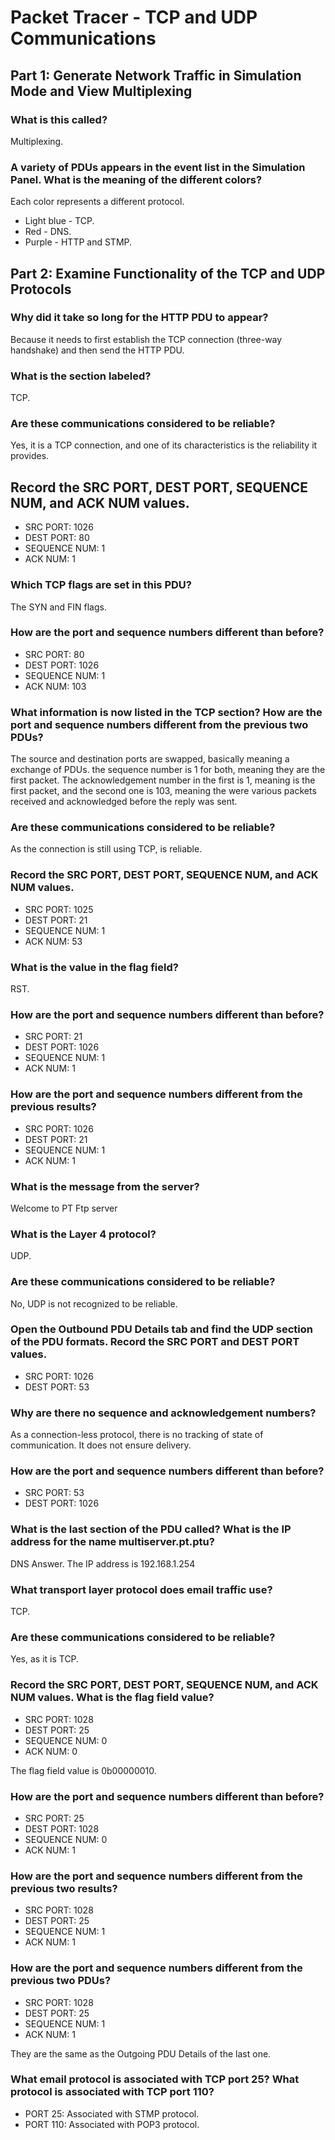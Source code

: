 # Packet Tracer - TCP and UDP Communications

## Part 1: Generate Network Traffic in Simulation Mode and View Multiplexing

### What is this called?

Multiplexing. 

### A variety of PDUs appears in the event list in the Simulation Panel. What is the meaning of the different colors?

Each color represents a different protocol.

- Light blue - TCP.
- Red - DNS.
- Purple - HTTP and STMP.


## Part 2: Examine Functionality of the TCP and UDP Protocols

### Why did it take so long for the HTTP PDU to appear?

Because it needs to first establish the TCP connection (three-way handshake) and then send the HTTP PDU.

### What is the section labeled?

TCP.

### Are these communications considered to be reliable?

Yes, it is a TCP connection, and one of its characteristics is the reliability it provides.

## Record the SRC PORT, DEST PORT, SEQUENCE NUM, and ACK NUM values.

- SRC PORT: 1026
- DEST PORT: 80
- SEQUENCE NUM: 1
- ACK NUM: 1

### Which TCP flags are set in this PDU?

The SYN and FIN flags.

### How are the port and sequence numbers different than before?

- SRC PORT: 80
- DEST PORT: 1026
- SEQUENCE NUM: 1
- ACK NUM: 103

### What information is now listed in the TCP section? How are the port and sequence numbers different from the previous two PDUs?

The source and destination ports are swapped, basically meaning a exchange of PDUs. the sequence number is 1 for both, meaning they are the first packet. The acknowledgement number in the first is 1, meaning is the first packet, and the second one is 103, meaning the were various packets received and acknowledged before the reply was sent.

### Are these communications considered to be reliable?

As the connection is still using TCP, is reliable.

### Record the SRC PORT, DEST PORT, SEQUENCE NUM, and ACK NUM values.

- SRC PORT: 1025
- DEST PORT: 21
- SEQUENCE NUM: 1
- ACK NUM: 53

### What is the value in the flag field?

RST.

### How are the port and sequence numbers different than before?

- SRC PORT: 21
- DEST PORT: 1026
- SEQUENCE NUM: 1
- ACK NUM: 1

### How are the port and sequence numbers different from the previous results?

- SRC PORT: 1026
- DEST PORT: 21
- SEQUENCE NUM: 1
- ACK NUM: 1

### What is the message from the server?

Welcome to PT Ftp server

### What is the Layer 4 protocol?

UDP.

### Are these communications considered to be reliable?

No, UDP is not recognized to be reliable.

### Open the Outbound PDU Details tab and find the UDP section of the PDU formats. Record the SRC PORT and DEST PORT values.

- SRC PORT: 1026
- DEST PORT: 53

### Why are there no sequence and acknowledgement numbers?

As a connection-less protocol, there is no tracking of state of communication. It does not ensure delivery.

### How are the port and sequence numbers different than before?

- SRC PORT: 53
- DEST PORT: 1026

### What is the last section of the PDU called? What is the IP address for the name multiserver.pt.ptu?

DNS Answer. The IP address is 192.168.1.254

### What transport layer protocol does email traffic use?

TCP.

### Are these communications considered to be reliable?

Yes, as it is TCP.

### Record the SRC PORT, DEST PORT, SEQUENCE NUM, and ACK NUM values. What is the flag field value?

- SRC PORT: 1028
- DEST PORT: 25
- SEQUENCE NUM: 0
- ACK NUM: 0

The flag field value is 0b00000010.

### How are the port and sequence numbers different than before?

- SRC PORT: 25
- DEST PORT: 1028
- SEQUENCE NUM: 0
- ACK NUM: 1

### How are the port and sequence numbers different from the previous two results?

- SRC PORT: 1028
- DEST PORT: 25
- SEQUENCE NUM: 1
- ACK NUM: 1

### How are the port and sequence numbers different from the previous two PDUs?

- SRC PORT: 1028
- DEST PORT: 25
- SEQUENCE NUM: 1
- ACK NUM: 1

They are the same as the Outgoing PDU Details of the last one.

### What email protocol is associated with TCP port 25? What protocol is associated with TCP port 110?

- PORT 25: Associated with STMP protocol.
- PORT 110: Associated with POP3 protocol.
